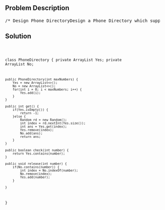 <!--
<style>
  body { font-family: Arial, sans-serif; }
  .container { max-width: 100%; margin: 0 auto; padding: 10px; }
  .comment-block { max-width: 30%; background-color: #f9f9f9; padding: 10px; border-left: 5px solid #ccc; overflow-wrap: break-word; white-space: pre-wrap; }
  .code-block { background-color: #f4f4f4; padding: 10px; border: 1px solid #ddd; overflow-wrap: break-word; white-space: pre-wrap; }
</style>
-->

<div class='container'>
<h2>Problem Description</h2>
<div class='comment-block'>
<pre>
/* Design Phone DirectoryDesign a Phone Directory which supports the following operations:get: Provide a number which is not assigned to anyone.check: Check if a number is available or not.release: Recycle or release a number.Example:// Init a phone directory containing a total of 3 numbers: 0, 1, and 2.PhoneDirectory directory = new PhoneDirectory(3);// It can return any available phone number. Here we assume it returns 0.directory.get();// Assume it returns 1.directory.get();// The number 2 is available, so return true.directory.check(2);// It returns 2, the only number that is left.directory.get();// The number 2 is no longer available, so return false.directory.check(2);// Release number 2 back to the pool.directory.release(2);// Number 2 is available again, return true.directory.check(2);*//* 知识点: Random rd = new Random();          rd.nextInt(n): return int 0 ~ n - 1*/    /** Initialize your data structure here        @param maxNumbers - The maximum numbers that can be stored in the phone directory. */    /** Provide a number which is not assigned to anyone.        @return - Return an available number. Return -1 if none is available. */    /** Check if a number is available or not. */    /** Recycle or release a number. *//** * Your PhoneDirectory object will be instantiated and called as such: * PhoneDirectory obj = new PhoneDirectory(maxNumbers); * int param_1 = obj.get(); * boolean param_2 = obj.check(number); * obj.release(number); */</pre>
</div>

<h2>Solution</h2>
<div class='code-block'>
<pre><code class='language-java'>

class PhoneDirectory {
    private ArrayList<Integer> Yes;
    private ArrayList<Integer> No;
    
    public PhoneDirectory(int maxNumbers) {
        Yes = new ArrayList<>();
        No = new ArrayList<>();
        for(int i = 0; i < maxNumbers; i++) {
            Yes.add(i);
        }
    }
    
    public int get() {
        if(Yes.isEmpty()) {
            return -1;
        }else {
            Random rd = new Random();
            int index = rd.nextInt(Yes.size());
            int ans = Yes.get(index);
            Yes.remove(index);
            No.add(ans);
            return ans;
        }      
    }
    
    public boolean check(int number) {
        return Yes.contains(number);
    }
    
    public void release(int number) {
        if(No.contains(number)) {
            int index = No.indexOf(number);
            No.remove(index);
            Yes.add(number);
        }
        
    }
}

</code></pre>
</div>
</div>

